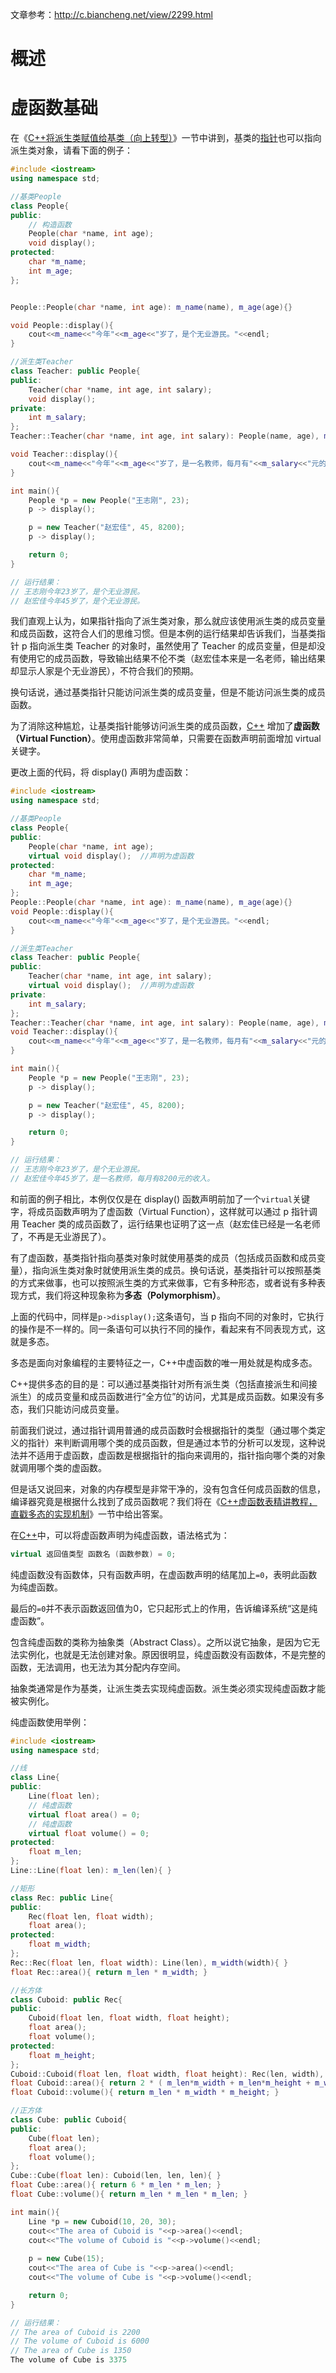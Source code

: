 文章参考：http://c.biancheng.net/view/2299.html



# 概述



# 虚函数基础

在《[C++将派生类赋值给基类（向上转型）](http://c.biancheng.net/view/2284.html)》一节中讲到，基类的[指针](http://c.biancheng.net/c/80/)也可以指向派生类对象，请看下面的例子：

```c++
#include <iostream>
using namespace std;

//基类People
class People{
public:
    // 构造函数
    People(char *name, int age);
    void display();
protected:
    char *m_name;
    int m_age;
};


People::People(char *name, int age): m_name(name), m_age(age){}

void People::display(){
    cout<<m_name<<"今年"<<m_age<<"岁了，是个无业游民。"<<endl;
}

//派生类Teacher
class Teacher: public People{
public:
    Teacher(char *name, int age, int salary);
    void display();
private:
    int m_salary;
};
Teacher::Teacher(char *name, int age, int salary): People(name, age), m_salary(salary){}

void Teacher::display(){
    cout<<m_name<<"今年"<<m_age<<"岁了，是一名教师，每月有"<<m_salary<<"元的收入。"<<endl;
}

int main(){
    People *p = new People("王志刚", 23);
    p -> display();

    p = new Teacher("赵宏佳", 45, 8200);
    p -> display();

    return 0;
}

// 运行结果：
// 王志刚今年23岁了，是个无业游民。
// 赵宏佳今年45岁了，是个无业游民。
```

我们直观上认为，如果指针指向了派生类对象，那么就应该使用派生类的成员变量和成员函数，这符合人们的思维习惯。但是本例的运行结果却告诉我们，当基类指针 p 指向派生类 Teacher 的对象时，虽然使用了 Teacher 的成员变量，但是却没有使用它的成员函数，导致输出结果不伦不类（赵宏佳本来是一名老师，输出结果却显示人家是个无业游民），不符合我们的预期。

换句话说，通过基类指针只能访问派生类的成员变量，但是不能访问派生类的成员函数。



为了消除这种尴尬，让基类指针能够访问派生类的成员函数，[C++](http://c.biancheng.net/cplus/) 增加了**虚函数（Virtual Function）**。使用虚函数非常简单，只需要在函数声明前面增加 virtual 关键字。



更改上面的代码，将 display() 声明为虚函数：

```c++
#include <iostream>
using namespace std;

//基类People
class People{
public:
    People(char *name, int age);
    virtual void display();  //声明为虚函数
protected:
    char *m_name;
    int m_age;
};
People::People(char *name, int age): m_name(name), m_age(age){}
void People::display(){
    cout<<m_name<<"今年"<<m_age<<"岁了，是个无业游民。"<<endl;
}

//派生类Teacher
class Teacher: public People{
public:
    Teacher(char *name, int age, int salary);
    virtual void display();  //声明为虚函数
private:
    int m_salary;
};
Teacher::Teacher(char *name, int age, int salary): People(name, age), m_salary(salary){}
void Teacher::display(){
    cout<<m_name<<"今年"<<m_age<<"岁了，是一名教师，每月有"<<m_salary<<"元的收入。"<<endl;
}

int main(){
    People *p = new People("王志刚", 23);
    p -> display();

    p = new Teacher("赵宏佳", 45, 8200);
    p -> display();

    return 0;
}

// 运行结果：
// 王志刚今年23岁了，是个无业游民。
// 赵宏佳今年45岁了，是一名教师，每月有8200元的收入。
```

和前面的例子相比，本例仅仅是在 display() 函数声明前加了一个`virtual`关键字，将成员函数声明为了虚函数（Virtual Function），这样就可以通过 p 指针调用 Teacher 类的成员函数了，运行结果也证明了这一点（赵宏佳已经是一名老师了，不再是无业游民了）。



有了虚函数，基类指针指向基类对象时就使用基类的成员（包括成员函数和成员变量），指向派生类对象时就使用派生类的成员。换句话说，基类指针可以按照基类的方式来做事，也可以按照派生类的方式来做事，它有多种形态，或者说有多种表现方式，我们将这种现象称为**多态（Polymorphism）**。



上面的代码中，同样是`p->display();`这条语句，当 p 指向不同的对象时，它执行的操作是不一样的。同一条语句可以执行不同的操作，看起来有不同表现方式，这就是多态。

多态是面向对象编程的主要特征之一，C++中虚函数的唯一用处就是构成多态。

C++提供多态的目的是：可以通过基类指针对所有派生类（包括直接派生和间接派生）的成员变量和成员函数进行“全方位”的访问，尤其是成员函数。如果没有多态，我们只能访问成员变量。

前面我们说过，通过指针调用普通的成员函数时会根据指针的类型（通过哪个类定义的指针）来判断调用哪个类的成员函数，但是通过本节的分析可以发现，这种说法并不适用于虚函数，虚函数是根据指针的指向来调用的，指针指向哪个类的对象就调用哪个类的虚函数。



但是话又说回来，对象的内存模型是非常干净的，没有包含任何成员函数的信息，编译器究竟是根据什么找到了成员函数呢？我们将在《[C++虚函数表精讲教程，直戳多态的实现机制](http://c.biancheng.net/view/vip_2300.html)》一节中给出答案。













































































在[C++](http://c.biancheng.net/cplus/)中，可以将虚函数声明为纯虚函数，语法格式为：

```c++
virtual 返回值类型 函数名 (函数参数) = 0;
```

纯虚函数没有函数体，只有函数声明，在虚函数声明的结尾加上`=0`，表明此函数为纯虚函数。

最后的`=0`并不表示函数返回值为0，它只起形式上的作用，告诉编译系统“这是纯虚函数”。

包含纯虚函数的类称为抽象类（Abstract Class）。之所以说它抽象，是因为它无法实例化，也就是无法创建对象。原因很明显，纯虚函数没有函数体，不是完整的函数，无法调用，也无法为其分配内存空间。

抽象类通常是作为基类，让派生类去实现纯虚函数。派生类必须实现纯虚函数才能被实例化。

纯虚函数使用举例：

```c++
#include <iostream>
using namespace std;

//线
class Line{
public:
    Line(float len);
    // 纯虚函数
    virtual float area() = 0;
  	// 纯虚函数
    virtual float volume() = 0;
protected:
    float m_len;
};
Line::Line(float len): m_len(len){ }

//矩形
class Rec: public Line{
public:
    Rec(float len, float width);
    float area();
protected:
    float m_width;
};
Rec::Rec(float len, float width): Line(len), m_width(width){ }
float Rec::area(){ return m_len * m_width; }

//长方体
class Cuboid: public Rec{
public:
    Cuboid(float len, float width, float height);
    float area();
    float volume();
protected:
    float m_height;
};
Cuboid::Cuboid(float len, float width, float height): Rec(len, width), m_height(height){ }
float Cuboid::area(){ return 2 * ( m_len*m_width + m_len*m_height + m_width*m_height); }
float Cuboid::volume(){ return m_len * m_width * m_height; }

//正方体
class Cube: public Cuboid{
public:
    Cube(float len);
    float area();
    float volume();
};
Cube::Cube(float len): Cuboid(len, len, len){ }
float Cube::area(){ return 6 * m_len * m_len; }
float Cube::volume(){ return m_len * m_len * m_len; }

int main(){
    Line *p = new Cuboid(10, 20, 30);
    cout<<"The area of Cuboid is "<<p->area()<<endl;
    cout<<"The volume of Cuboid is "<<p->volume()<<endl;
  
    p = new Cube(15);
    cout<<"The area of Cube is "<<p->area()<<endl;
    cout<<"The volume of Cube is "<<p->volume()<<endl;

    return 0;
}

// 运行结果：
// The area of Cuboid is 2200
// The volume of Cuboid is 6000
// The area of Cube is 1350
The volume of Cube is 3375
```

